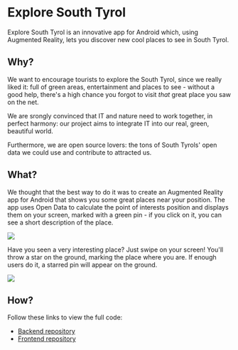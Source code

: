 # Explore South Tyrol
Explore South Tyrol is an innovative app for Android which, using Augmented Reality, lets you discover new cool places to see in South Tyrol. 

## Why? 
We want to encourage tourists to explore the South Tyrol, since we really liked it: full of green areas, entertainment and places to see - without a good help, there's a high chance you forgot to visit *that* great place you saw on the net. 

We are srongly convinced that IT and nature need to work together, in perfect harmony: our project aims to integrate IT into our real, green, beautiful world. 

Furthermore, we are open source lovers: the tons of South Tyrols' open data we could use and contribute to attracted us.  

## What?
We thought that the best way to do it was to create an Augmented Reality app for Android that shows you some great places near your position. The app uses Open Data to calculate the point of interests position and displays them on your screen, marked with a green pin - if you click on it, you can see a short description of the place. 

<img src="https://media.giphy.com/media/idMzoZtTWl7EVpPTHc/200w_d.gif"/>

Have you seen a very interesting place? Just swipe on your screen! You'll throw a star on the ground, marking the place where you are. If enough users do it, a starred pin will appear on the ground. 

<img src="https://media.giphy.com/media/2fVliR2UZk6QzFAAVG/giphy.gif"/>

## How? 
Follow these links to view the full code: 
- [Backend repository](https://github.com/imaprincess/Explore-South-Tyrol-Backend)
- [Frontend repository](https://github.com/imaprincess/Explore-South-Tyrol-Frontend)
